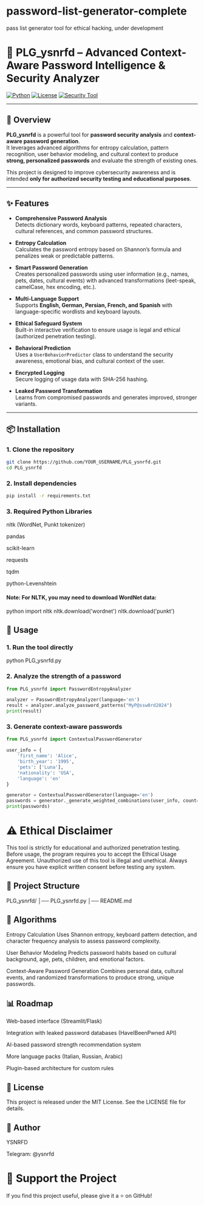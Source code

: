 # password-list-generator-complete
pass list generator tool for ethical hacking, under development


# 🔐 PLG_ysnrfd – Advanced Context-Aware Password Intelligence & Security Analyzer

[![Python](https://img.shields.io/badge/python-3.8%2B-blue.svg)](https://www.python.org/)
[![License](https://img.shields.io/badge/license-MIT-green.svg)](LICENSE)
[![Security Tool](https://img.shields.io/badge/Security-Analyzer-critical.svg)]()

---

## 🚀 Overview

**PLG_ysnrfd** is a powerful tool for **password security analysis** and **context-aware password generation**.  
It leverages advanced algorithms for entropy calculation, pattern recognition, user behavior modeling, and cultural context to produce **strong, personalized passwords** and evaluate the strength of existing ones.

This project is designed to improve cybersecurity awareness and is intended **only for authorized security testing and educational purposes**.

---

## ✨ Features

- **Comprehensive Password Analysis**  
  Detects dictionary words, keyboard patterns, repeated characters, cultural references, and common password structures.

- **Entropy Calculation**  
  Calculates the password entropy based on Shannon’s formula and penalizes weak or predictable patterns.

- **Smart Password Generation**  
  Creates personalized passwords using user information (e.g., names, pets, dates, cultural events) with advanced transformations (leet-speak, camelCase, hex encoding, etc.).

- **Multi-Language Support**  
  Supports **English, German, Persian, French, and Spanish** with language-specific wordlists and keyboard layouts.

- **Ethical Safeguard System**  
  Built-in interactive verification to ensure usage is legal and ethical (authorized penetration testing).

- **Behavioral Prediction**  
  Uses a `UserBehaviorPredictor` class to understand the security awareness, emotional bias, and cultural context of the user.

- **Encrypted Logging**  
  Secure logging of usage data with SHA-256 hashing.

- **Leaked Password Transformation**  
  Learns from compromised passwords and generates improved, stronger variants.

---

## 📦 Installation

### 1. Clone the repository
```bash
git clone https://github.com/YOUR_USERNAME/PLG_ysnrfd.git
cd PLG_ysnrfd
```
### 2. Install dependencies
```bash
pip install -r requirements.txt
```
### 3. Required Python Libraries
nltk (WordNet, Punkt tokenizer)

pandas

scikit-learn

requests

tqdm

python-Levenshtein

#### Note: For NLTK, you may need to download WordNet data:

python
import nltk
nltk.download('wordnet')
nltk.download('punkt')
## 🔧 Usage
### 1. Run the tool directly

python PLG_ysnrfd.py

### 2. Analyze the strength of a password
```python
from PLG_ysnrfd import PasswordEntropyAnalyzer

analyzer = PasswordEntropyAnalyzer(language='en')
result = analyzer.analyze_password_patterns("MyP@ssw0rd2024")
print(result)
```

### 3. Generate context-aware passwords
```python
from PLG_ysnrfd import ContextualPasswordGenerator

user_info = {
    'first_name': 'Alice',
    'birth_year': '1995',
    'pets': ['Luna'],
    'nationality': 'USA',
    'language': 'en'
}

generator = ContextualPasswordGenerator(language='en')
passwords = generator._generate_weighted_combinations(user_info, count=10, min_length=8, max_length=16)
print(passwords)
```
# ⚠️ Ethical Disclaimer
This tool is strictly for educational and authorized penetration testing.
Before usage, the program requires you to accept the Ethical Usage Agreement.
Unauthorized use of this tool is illegal and unethical.
Always ensure you have explicit written consent before testing any system.

## 📂 Project Structure

PLG_ysnrfd/
│── PLG_ysnrfd.py
│── README.md

## 🧠 Algorithms
Entropy Calculation
Uses Shannon entropy, keyboard pattern detection, and character frequency analysis to assess password complexity.

User Behavior Modeling
Predicts password habits based on cultural background, age, pets, children, and emotional factors.

Context-Aware Password Generation
Combines personal data, cultural events, and randomized transformations to produce strong, unique passwords.

## 📊 Roadmap
 Web-based interface (Streamlit/Flask)

 Integration with leaked password databases (HaveIBeenPwned API)

 AI-based password strength recommendation system

 More language packs (Italian, Russian, Arabic)

 Plugin-based architecture for custom rules

## 📝 License
This project is released under the MIT License.
See the LICENSE file for details.

## 👤 Author
YSNRFD

Telegram: @ysnrfd

# 🌟 Support the Project
If you find this project useful, please give it a ⭐ on GitHub!
